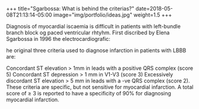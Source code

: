 +++
title="Sgarbossa: What is behind the criterias?"
date=2018-05-08T21:13:14-05:00
image="img/portfolio/ideas.jpg"
weight=1.5
+++
<!--more-->

Diagnosis of myocardial iscaemia is difficult in patients with left-bundle branch block og paced ventricular rhtyhm.
First discribed by Elena Sgarbossa in 1996 the electrocardiografic:

he original three criteria used to diagnose infarction in patients with LBBB are:

Concordant ST elevation > 1mm in leads with a positive QRS complex (score 5)
Concordant ST depression > 1 mm in V1-V3 (score 3)
Excessively discordant ST elevation > 5 mm in leads with a -ve QRS complex (score 2).
These criteria are specific, but not sensitive for myocardial infarction. A total score of  ≥ 3 is reported to have a specificity of 90% for diagnosing myocardial infarction.  
